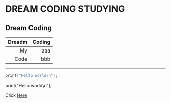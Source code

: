 # DREAM CODING STUDYING

## Dream Coding

|Dreadm|Coding|
|--:|--:|
|My| aaa|
|Code|bbb|

___

```c
print("Hello world\n");
```
print("Hello world\n");

Click [Here]("http://www.google.com")
